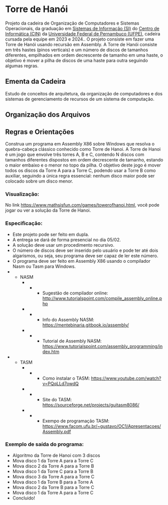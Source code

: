 # Torre de Hanói
Projeto da cadeira de Organização de Computadores e Sistemas Operacionais, da graduação em [Sistemas de Informação (SI)](https://portal.cin.ufpe.br/graduacao/sistemas-de-informacao/) do [Centro de Informática (CIN)](https://portal.cin.ufpe.br/) da [Universidade Federal de Pernambuco (UFPE)](https://www.ufpe.br/), cadeira cursada pela equipe em 2023 e 2024.. O projeto consiste em fazer uma Torre de Hanói usando recursão em Assembly. A Torre de Hanói consiste em três hastes (pinos verticais) e um número de discos de tamanhos diferentes, empilhados em ordem decrescente de tamanho em uma haste, o objetivo é mover a pilha de discos de uma haste para outra seguindo algumas regras.

## Ementa da Cadeira
Estudo de conceitos de arquitetura, da organização de computadores e dos sistemas de gerenciamento de recursos de um sistema de computação.

## Organização dos Arquivos

## Regras e Orientações
Construa um programa em Assembly X86 sobre Windows que resolva o quebra-cabeça clássico conhecido como Torre de Hanoi. A Torre de Hanoi é um jogo que envolve três torres A, B e C, contendo N discos com tamanhos diferentes dispostos em ordem decrescente de tamanho, estando o maior embaixo e o menor no topo da pilha. O objetivo deste jogo é mover todos os discos da Torre A para a Torre C, podendo usar a Torre B como auxiliar, seguindo a única regra essencial: nenhum disco maior pode ser colocado sobre um disco menor.

### Visualização:
No link https://www.mathsisfun.com/games/towerofhanoi.html, você pode jogar ou ver a solução da Torre de Hanoi.

### Especificação:
- Este projeto pode ser feito em dupla.
- A entrega se dará de forma presencial no dia 05/02.
- A solução deve usar um procedimento recursivo.
- O número de discos deve ser inserido pelo usuário e pode ter até dois algarismos, ou seja, seu programa deve ser capaz de ler este número.
- O programa deve ser feito em Assembly X86 usando o compilador Nasm ou Tasm para Windows.
- - NASM
    - - - Sugestão de compilador online: http://www.tutorialspoint.com/compile_assembly_online.php
    - - - Info do Assembly NASM: https://mentebinaria.gitbook.io/assembly/
    - - - Tutorial de Assembly NASM: https://www.tutorialspoint.com/assembly_programming/index.htm
- - TASM
    - - - Como instalar o TASM: https://www.youtube.com/watch?v=PQqLLd7owdQ
    - - - Site do TASM: https://sourceforge.net/projects/guitasm8086/
    - - - Exempo de programação TASM: https://www.facom.ufu.br/~gustavo/OC1/Apresentacoes/Assembly.pdf

### Exemplo de saída do programa:
- Algoritmo da Torre de Hanoi com 3 discos
- Mova disco 1 da Torre A para a Torre C
- Mova disco 2 da Torre A para a Torre B
- Mova disco 1 da Torre C para a Torre B
- Mova disco 3 da Torre A para a Torre C
- Mova disco 1 da Torre B para a Torre A
- Mova disco 2 da Torre B para a Torre C
- Mova disco 1 da Torre A para a Torre C
- Concluido!
